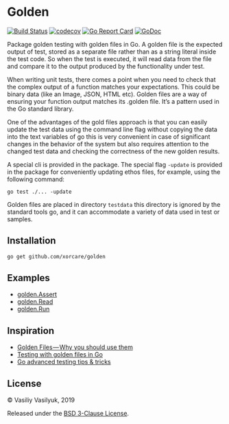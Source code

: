 # Golden

[![Build Status](https://travis-ci.org/xorcare/golden.svg?branch=master)](https://travis-ci.org/xorcare/golden)
[![codecov](https://codecov.io/gh/xorcare/golden/badge.svg)](https://codecov.io/gh/xorcare/golden)
[![Go Report Card](https://goreportcard.com/badge/github.com/xorcare/golden)](https://goreportcard.com/report/github.com/xorcare/golden)
[![GoDoc](https://godoc.org/github.com/xorcare/golden?status.svg)](https://godoc.org/github.com/xorcare/golden)

Package golden testing with golden files in Go. A golden file is the expected
output of test, stored as a separate file rather than as a string literal inside
the test code. So when the test is executed, it will read data from the file and
compare it to the output produced by the functionality under test.

When writing unit tests, there comes a point when you need to check that the
complex output of a function matches your expectations. This could be binary
data (like an Image, JSON, HTML etc). Golden files are a way of ensuring your
function output matches its .golden file. It’s a pattern used in the Go standard
library.

One of the advantages of the gold files approach is that you can easily update
the test data using the command line flag without copying the data into the text
variables of go this is very convenient in case of  significant changes in the
behavior of the system but also requires attention to the changed test data and
checking the correctness of the new golden results.

A special cli is provided in the package. The special flag `-update` is
provided in the package for conveniently updating ethos files, for example,
using the following command: 

	go test ./... -update

Golden files are placed in directory `testdata` this directory is ignored by
the standard tools go, and it can accommodate a variety of data used in test or
samples.

## Installation

```bash
go get github.com/xorcare/golden
```

## Examples

 * [golden.Assert](https://godoc.org/github.com/xorcare/golden#example-Assert)
 * [golden.Read](https://godoc.org/github.com/xorcare/golden#example-Read)
 * [golden.Run](https://godoc.org/github.com/xorcare/golden#example-Run)

## Inspiration

 * [Golden Files — Why you should use them](http://bit.ly/2JikzYp)
 * [Testing with golden files in Go](http://bit.ly/2TFjdvC)
 * [Go advanced testing tips & tricks](https://bit.ly/2Cpi28Q)

## License

© Vasiliy Vasilyuk, 2019

Released under the [BSD 3-Clause License][LICENSE].

[LICENSE]: https://git.io/fhjjx 'BSD 3-Clause "New" or "Revised" License'
